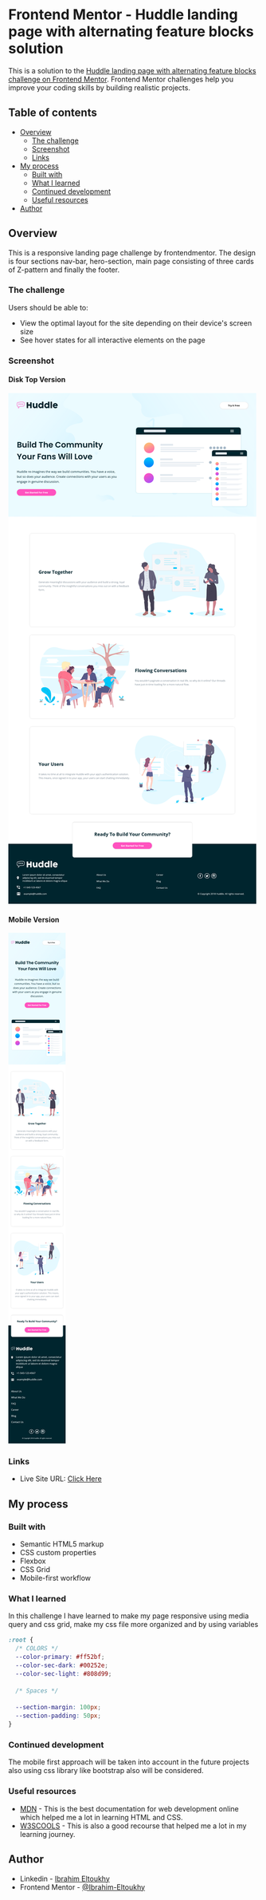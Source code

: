 # Frontend Mentor - Huddle landing page with alternating feature blocks solution

This is a solution to the [Huddle landing page with alternating feature blocks challenge on Frontend Mentor](https://www.frontendmentor.io/challenges/huddle-landing-page-with-alternating-feature-blocks-5ca5f5981e82137ec91a5100). Frontend Mentor challenges help you improve your coding skills by building realistic projects. 

## Table of contents

- [Overview](#overview)
  - [The challenge](#the-challenge)
  - [Screenshot](#screenshot)
  - [Links](#links)
- [My process](#my-process)
  - [Built with](#built-with)
  - [What I learned](#what-i-learned)
  - [Continued development](#continued-development)
  - [Useful resources](#useful-resources)
- [Author](#author)




## Overview
  This is a responsive landing page challenge by frontendmentor.
  The design is four sections nav-bar, hero-section, main page consisting of three cards of Z-pattern and finally the footer.
### The challenge

Users should be able to:

- View the optimal layout for the site depending on their device's screen size
- See hover states for all interactive elements on the page

### Screenshot
#### Disk Top Version
![](./images/hlp-screen-shot.png)

#### Mobile Version
![mobile screenshot](./images/hlp-mobile-screen-shot.png)


### Links

- Live Site URL: [Click Here](https://ibrahim-eltoukhy.github.io/hlp/)

## My process

### Built with

- Semantic HTML5 markup
- CSS custom properties
- Flexbox
- CSS Grid
- Mobile-first workflow

### What I learned

In this challenge I have learned to make my page responsive using media query and css grid, make my css file more organized and by using variables  


```css
:root {
  /* COLORS */
  --color-primary: #ff52bf;
  --color-sec-dark: #00252e;
  --color-sec-light: #808d99;

  /* Spaces */

  --section-margin: 100px;
  --section-padding: 50px;
}
```


### Continued development

The mobile first approach will be taken into account in the future projects also using css library like bootstrap also will be considered. 

### Useful resources

- [MDN](https://developer.mozilla.org/en-US/) - This is the best documentation for web development online which helped me a lot in learning HTML and CSS.
- [W3SCOOLS](https://www.w3schools.com/) - This is also a good recourse that helped me a lot in my learning journey.


## Author

- Linkedin - [Ibrahim Eltoukhy](https://www.linkedin.com/in/ibrahim-el-tokhy/)
- Frontend Mentor - [@Ibrahim-Eltoukhy](https://www.frontendmentor.io/profile/Ibrahim-Eltoukhy)

